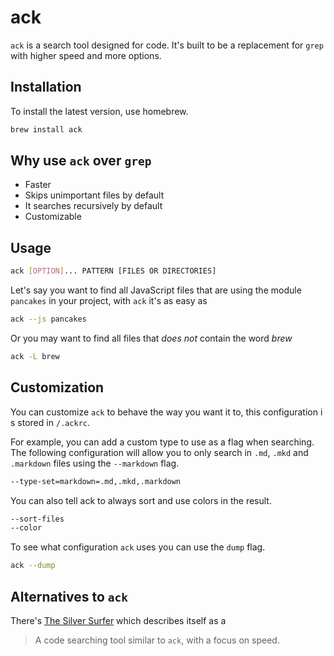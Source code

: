# ack

`ack` is a search tool designed for code. It's built to be a replacement for `grep` with higher speed and more options.

## Installation

To install the latest version, use homebrew.

```bash
brew install ack
```

## Why use `ack` over `grep`

* Faster
* Skips unimportant files by default
* It searches recursively by default
* Customizable

## Usage

```bash
ack [OPTION]... PATTERN [FILES OR DIRECTORIES]
```

Let's say you want to find all JavaScript files that are using the module `pancakes` in your project, with `ack` it's as easy as

```bash
ack --js pancakes
```

Or you may want to find all files that _does not_ contain the word _brew_

```bash
ack -L brew
```

## Customization

You can customize `ack` to behave the way you want it to, this configuration i s stored in `/.ackrc`.

For example, you can add a custom type to use as a flag when searching. The following configuration will allow you to only search in `.md`, `.mkd` and `.markdown` files using the `--markdown` flag.

```bash
--type-set=markdown=.md,.mkd,.markdown
```

You can also tell ack to always sort and use colors in the result.

```bash
--sort-files
--color
```

To see what configuration `ack` uses you can use the `dump` flag.

```bash
ack --dump
```

## Alternatives to `ack`

There's [The Silver Surfer](https://github.com/ggreer/the_silver_searcher) which describes itself as a

> A code searching tool similar to `ack`, with a focus on speed.

